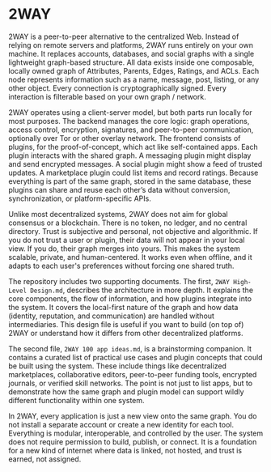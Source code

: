 # 2WAY

2WAY is a peer-to-peer alternative to the centralized Web. Instead of relying on remote servers and platforms, 2WAY runs entirely on your own machine. It replaces accounts, databases, and social graphs with a single lightweight graph-based structure. All data exists inside one composable, locally owned graph of Attributes, Parents, Edges, Ratings, and ACLs. Each node represents information such as a name, message, post, listing, or any other object. Every connection is cryptographically signed. Every interaction is filterable based on your own graph / network.

2WAY operates using a client-server model, but both parts run locally for most purposes. The backend manages the core logic: graph operations, access control, encryption, signatures, and peer-to-peer communication, optionally over Tor or other overlay network. The frontend consists of plugins, for the proof-of-concept, which act like self-contained apps. Each plugin interacts with the shared graph. A messaging plugin might display and send encrypted messages. A social plugin might show a feed of trusted updates. A marketplace plugin could list items and record ratings. Because everything is part of the same graph, stored in the same database, these plugins can share and reuse each other’s data without conversion, synchronization, or platform-specific APIs.

Unlike most decentralized systems, 2WAY does not aim for global consensus or a blockchain. There is no token, no ledger, and no central directory. Trust is subjective and personal, not objective and algorithmic. If you do not trust a user or plugin, their data will not appear in your local view. If you do, their graph merges into yours. This makes the system scalable, private, and human-centered. It works even when offline, and it adapts to each user's preferences without forcing one shared truth.

The repository includes two supporting documents. The first, `2WAY High-Level Design.md`, describes the architecture in more depth. It explains the core components, the flow of information, and how plugins integrate into the system. It covers the local-first nature of the graph and how data (identity, reputation, and communication) are handled without intermediaries. This design file is useful if you want to build (on top of) 2WAY or understand how it differs from other decentralized platforms.

The second file, `2WAY 100 app ideas.md`, is a brainstorming companion. It contains a curated list of practical use cases and plugin concepts that could be built using the system. These include things like decentralized marketplaces, collaborative editors, peer-to-peer funding tools, encrypted journals, or verified skill networks. The point is not just to list apps, but to demonstrate how the same graph and plugin model can support wildly different functionality within one system.

In 2WAY, every application is just a new view onto the same graph. You do not install a separate account or create a new identity for each tool. Everything is modular, interoperable, and controlled by the user. The system does not require permission to build, publish, or connect. It is a foundation for a new kind of internet where data is linked, not hosted, and trust is earned, not assigned.
